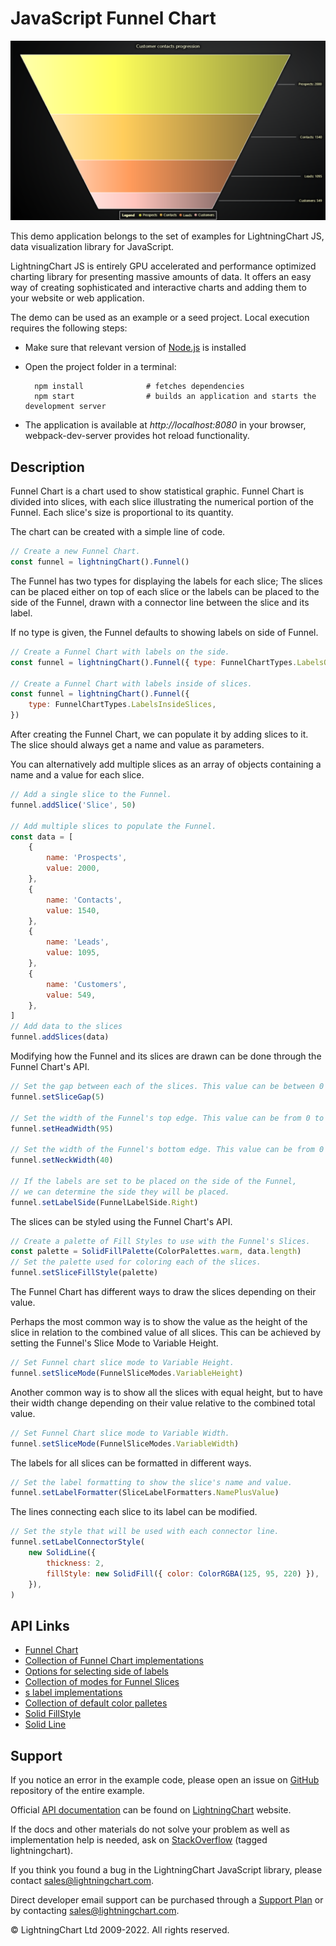 # JavaScript Funnel Chart

![JavaScript Funnel Chart](simpleFunnel-darkGold.png)

This demo application belongs to the set of examples for LightningChart JS, data visualization library for JavaScript.

LightningChart JS is entirely GPU accelerated and performance optimized charting library for presenting massive amounts of data. It offers an easy way of creating sophisticated and interactive charts and adding them to your website or web application.

The demo can be used as an example or a seed project. Local execution requires the following steps:

-   Make sure that relevant version of [Node.js](https://nodejs.org/en/download/) is installed
-   Open the project folder in a terminal:

          npm install              # fetches dependencies
          npm start                # builds an application and starts the development server

-   The application is available at _http://localhost:8080_ in your browser, webpack-dev-server provides hot reload functionality.


## Description

Funnel Chart is a chart used to show statistical graphic. Funnel Chart is divided into slices, with each slice illustrating the numerical portion of the Funnel. Each slice's size is proportional to its quantity.

The chart can be created with a simple line of code.

```javascript
// Create a new Funnel Chart.
const funnel = lightningChart().Funnel()
```

The Funnel has two types for displaying the labels for each slice; The slices can be placed either on top of each slice or the labels can be placed to the side of the Funnel, drawn with a connector line between the slice and its label.

If no type is given, the Funnel defaults to showing labels on side of Funnel.

```javascript
// Create a Funnel Chart with labels on the side.
const funnel = lightningChart().Funnel({ type: FunnelChartTypes.LabelsOnSide })

// Create a Funnel Chart with labels inside of slices.
const funnel = lightningChart().Funnel({
    type: FunnelChartTypes.LabelsInsideSlices,
})
```

After creating the Funnel Chart, we can populate it by adding slices to it.
The slice should always get a name and value as parameters.

You can alternatively add multiple slices as an array of objects containing a name and a value for each slice.

```javascript
// Add a single slice to the Funnel.
funnel.addSlice('Slice', 50)

// Add multiple slices to populate the Funnel.
const data = [
    {
        name: 'Prospects',
        value: 2000,
    },
    {
        name: 'Contacts',
        value: 1540,
    },
    {
        name: 'Leads',
        value: 1095,
    },
    {
        name: 'Customers',
        value: 549,
    },
]
// Add data to the slices
funnel.addSlices(data)
```

Modifying how the Funnel and its slices are drawn can be done through the Funnel Chart's API.

```javascript
// Set the gap between each of the slices. This value can be between 0 to 20 pixels.
funnel.setSliceGap(5)

// Set the width of the Funnel's top edge. This value can be from 0 to 100 (in percents).
funnel.setHeadWidth(95)

// Set the width of the Funnel's bottom edge. This value can be from 0 to 100 (in percents).
funnel.setNeckWidth(40)

// If the labels are set to be placed on the side of the Funnel,
// we can determine the side they will be placed.
funnel.setLabelSide(FunnelLabelSide.Right)
```

The slices can be styled using the Funnel Chart's API.

```javascript
// Create a palette of Fill Styles to use with the Funnel's Slices.
const palette = SolidFillPalette(ColorPalettes.warm, data.length)
// Set the palette used for coloring each of the slices.
funnel.setSliceFillStyle(palette)
```

The Funnel Chart has different ways to draw the slices depending on their value.

Perhaps the most common way is to show the value as the height of the slice in relation to the combined value of all slices.
This can be achieved by setting the Funnel's Slice Mode to Variable Height.

```javascript
// Set Funnel chart slice mode to Variable Height.
funnel.setSliceMode(FunnelSliceModes.VariableHeight)
```

Another common way is to show all the slices with equal height, but to have their width change depending on their value relative to the combined total value.

```javascript
// Set Funnel Chart slice mode to Variable Width.
funnel.setSliceMode(FunnelSliceModes.VariableWidth)
```

The labels for all slices can be formatted in different ways.

```javascript
// Set the label formatting to show the slice's name and value.
funnel.setLabelFormatter(SliceLabelFormatters.NamePlusValue)
```

The lines connecting each slice to its label can be modified.

```javascript
// Set the style that will be used with each connector line.
funnel.setLabelConnectorStyle(
    new SolidLine({
        thickness: 2,
        fillStyle: new SolidFill({ color: ColorRGBA(125, 95, 220) }),
    }),
)
```


## API Links

* [Funnel Chart]
* [Collection of Funnel Chart implementations]
* [Options for selecting side of labels]
* [Collection of modes for Funnel Slices]
* [s label implementations]
* [Collection of default color palletes]
* [Solid FillStyle]
* [Solid Line]


## Support

If you notice an error in the example code, please open an issue on [GitHub][0] repository of the entire example.

Official [API documentation][1] can be found on [LightningChart][2] website.

If the docs and other materials do not solve your problem as well as implementation help is needed, ask on [StackOverflow][3] (tagged lightningchart).

If you think you found a bug in the LightningChart JavaScript library, please contact sales@lightningchart.com.

Direct developer email support can be purchased through a [Support Plan][4] or by contacting sales@lightningchart.com.

[0]: https://github.com/Arction/
[1]: https://lightningchart.com/lightningchart-js-api-documentation/
[2]: https://lightningchart.com
[3]: https://stackoverflow.com/questions/tagged/lightningchart
[4]: https://lightningchart.com/support-services/

© LightningChart Ltd 2009-2022. All rights reserved.


[Funnel Chart]: https://lightningchart.com/js-charts/api-documentation/v5.2.0/classes/FunnelChart.html
[Collection of Funnel Chart implementations]: https://lightningchart.com/js-charts/api-documentation/v5.2.0/variables/FunnelChartTypes-1.html
[Options for selecting side of labels]: https://lightningchart.com/js-charts/api-documentation/v5.2.0/enums/FunnelLabelSide.html
[Collection of modes for Funnel Slices]: https://lightningchart.com/js-charts/api-documentation/v5.2.0/enums/FunnelSliceModes.html
[s label implementations]: https://lightningchart.com/js-charts/api-documentation/v5.2.0/variables/SliceLabelFormatters.html
[Collection of default color palletes]: https://lightningchart.com/js-charts/api-documentation/v5.2.0/variables/ColorPalettes.html
[Solid FillStyle]: https://lightningchart.com/js-charts/api-documentation/v5.2.0/classes/SolidFill.html
[Solid Line]: https://lightningchart.com/js-charts/api-documentation/v5.2.0/classes/SolidLine.html

